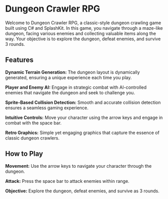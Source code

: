 <h1>Dungeon Crawler RPG</h1>
Welcome to Dungeon Crawler RPG, a classic-style dungeon crawling game built using C# and SplashKit. In this game, you navigate through a maze-like dungeon, facing various enemies and collecting valuable items along the way. 
Your objective is to explore the dungeon, defeat enemies, and survive 3 rounds.

<h2>Features</h2>

<b>Dynamic Terrain Generation:</b> The dungeon layout is dynamically generated, ensuring a unique experience each time you play.

<b>Player and Enemy AI:</b> Engage in strategic combat with AI-controlled enemies that navigate the dungeon and seek to challenge you.

<b>Sprite-Based Collision Detection:</b> Smooth and accurate collision detection ensures a seamless gaming experience.

<b>Intuitive Controls:</b> Move your character using the arrow keys and engage in combat with the space bar.

<b>Retro Graphics:</b> Simple yet engaging graphics that capture the essence of classic dungeon crawlers.

<h2>How to Play</h2>

<b>Movement:</b> Use the arrow keys to navigate your character through the dungeon.

<b>Attack:</b> Press the space bar to attack enemies within range.

<b>Objective:</b> Explore the dungeon, defeat enemies, and survive as 3 rounds.
